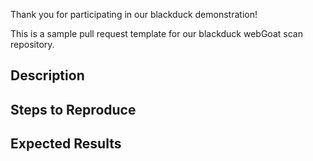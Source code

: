 Thank you for participating in our blackduck demonstration!

This is a sample pull request template for our blackduck webGoat scan repository. 

## Description

## Steps to Reproduce

## Expected Results

